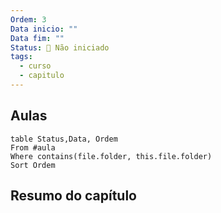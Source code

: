 ```yaml
---
Ordem: 3
Data inicio: ""
Data fim: ""
Status: 🔴 Não iniciado
tags:
  - curso
  - capitulo
---
```


## Aulas

```dataview
table Status,Data, Ordem
From #aula
Where contains(file.folder, this.file.folder)
Sort Ordem
```


## Resumo do capítulo




